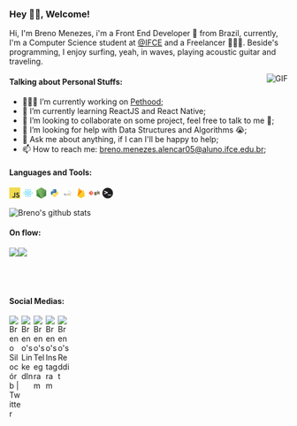 ### Hey 👋🏽, Welcome!

Hi, I'm Breno Menezes, i'm a Front End Developer 🚀 from Brazil, currently, I'm a Computer Science student at [@IFCE](https://ifce.edu.br/) and a Freelancer 👨🏽‍💻. Beside's programming, I enjoy surfing, yeah, in waves, playing acoustic guitar and traveling.

  <img align="right" alt="GIF" src="https://media.giphy.com/media/836HiJc7pgzy8iNXCn/giphy.gif" />
  
#### **Talking about Personal Stuffs:**

- 👨🏽‍💻 I’m currently working on [Pethood](https://github.com/brenoma/pethood-mobile);
- 🌱 I’m currently learning ReactJS and React Native; 
- 👯 I’m looking to collaborate on some project, feel free to talk to me 🤝;
- 🤔 I’m looking for help with Data Structures and Algorithms 😭;
- 💬 Ask me about anything, if I can I'll be happy to help;
- 📫 How to reach me: breno.menezes.alencar05@aluno.ifce.edu.br;
<!-- - 📝[Resume](https://drive.google.com/file/d/1TIgJ7rDBUYSkbs_QNcIEttJ5BFaIW3nn/view) -->

#### **Languages and Tools:**  

<code><img height="20" src="https://raw.githubusercontent.com/github/explore/80688e429a7d4ef2fca1e82350fe8e3517d3494d/topics/javascript/javascript.png"></code>
<code><img height="20" src="https://raw.githubusercontent.com/github/explore/80688e429a7d4ef2fca1e82350fe8e3517d3494d/topics/react/react.png"></code>
<code><img height="20" src="https://raw.githubusercontent.com/github/explore/80688e429a7d4ef2fca1e82350fe8e3517d3494d/topics/nodejs/nodejs.png"></code>
<code><img height="20" src="https://raw.githubusercontent.com/github/explore/80688e429a7d4ef2fca1e82350fe8e3517d3494d/topics/python/python.png"></code>
<code><img height="20" src="https://raw.githubusercontent.com/github/explore/80688e429a7d4ef2fca1e82350fe8e3517d3494d/topics/mysql/mysql.png"></code>
<code><img height="20" src="https://raw.githubusercontent.com/github/explore/80688e429a7d4ef2fca1e82350fe8e3517d3494d/topics/firebase/firebase.png"></code>
<code><img height="20" src="https://raw.githubusercontent.com/github/explore/80688e429a7d4ef2fca1e82350fe8e3517d3494d/topics/git/git.png"></code>
<code><img height="20" src="https://raw.githubusercontent.com/github/explore/80688e429a7d4ef2fca1e82350fe8e3517d3494d/topics/terminal/terminal.png"></code>



![Breno's github stats](https://github-readme-stats.vercel.app/api?username=brenoma&show_icons=true&hide_border=true)

#### **On flow:**

<a href="https://github.com/brenoma/evoxnews">
  <img align="left" src="https://github-readme-stats.vercel.app/api/pin/?username=brenoma&repo=evoxnews" />
</a>

<a href="https://github.com/brenoma/snakegame">
  <img align="left" src="https://github-readme-stats.vercel.app/api/pin/?username=brenoma&repo=snakegame" />
</a>

<br />
<br />
<br />
<br />

#### **Social Medias:**

<a href="https://twitter.com/BSilocorb">
  <img align="left" alt="Breno Silocórb | Twitter" width="22px" src="https://cdn.jsdelivr.net/npm/simple-icons@v3/icons/twitter.svg" />
</a>
<a href="https://www.linkedin.com/in/brenoma/">
  <img align="left" alt="Breno's LinkedIn" width="22px" src="https://cdn.jsdelivr.net/npm/simple-icons@v3/icons/linkedin.svg" />
</a>
<a href="https://t.me/eusouumsilocorb">
  <img align="left" alt="Breno's Telegram" width="22px" src="https://cdn.jsdelivr.net/npm/simple-icons@v3/icons/telegram.svg" />
</a>
<a href="https://www.instagram.com/brenoma/">
  <img align="left" alt="Breno's Instagram" width="22px" src="https://cdn.jsdelivr.net/npm/simple-icons@v3/icons/instagram.svg" />
</a>
<a href="https://www.reddit.com/user/brenoma/">
  <img align="left" alt="Breno's Reddit" width="22px" src="https://cdn.jsdelivr.net/npm/simple-icons@v3/icons/reddit.svg" />
</a>
<!-- <a href="https://leetcode.com/abhisheknaiidu/">
  <img align="left" alt="Abhishek's Leetcode" width="22px" src="https://cdn.jsdelivr.net/npm/simple-icons@v3/icons/leetcode.svg" />
</a>
<a href="https://www.codechef.com/users/abhisheknaidu">
  <img align="left" alt="Abhishek's Codechef" width="22px" src="https://cdn.jsdelivr.net/npm/simple-icons@v3/icons/codechef.svg" />
</a> -->
